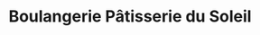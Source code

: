 ---
title: "Boulangerie Pâtisserie du Soleil"
url: /arcueil/boulangerie-patisserie-du-soleil/
shop: Bäckerei
---